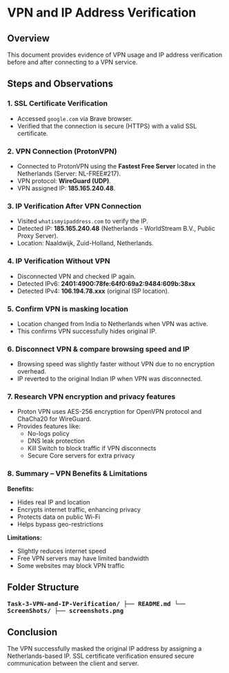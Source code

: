 
# VPN and IP Address Verification

## Overview
This document provides evidence of VPN usage and IP address verification before and after connecting to a VPN service.

## Steps and Observations

### 1. SSL Certificate Verification
- Accessed `google.com` via Brave browser.
- Verified that the connection is secure (HTTPS) with a valid SSL certificate.

### 2. VPN Connection (ProtonVPN)
- Connected to ProtonVPN using the **Fastest Free Server** located in the Netherlands (Server: NL-FREE#217).
- VPN protocol: **WireGuard (UDP)**.
- VPN assigned IP: **185.165.240.48**.

### 3. IP Verification After VPN Connection
- Visited `whatismyipaddress.com` to verify the IP.
- Detected IP: **185.165.240.48** (Netherlands - WorldStream B.V., Public Proxy Server).
- Location: Naaldwijk, Zuid-Holland, Netherlands.

### 4. IP Verification Without VPN
- Disconnected VPN and checked IP again.
- Detected IPv6: **2401:4900:78fe:64f0:69a2:9484:609b:38xx**
- Detected IPv4: **106.194.78.xxx** (original ISP location).

### 5. Confirm VPN is masking location
- Location changed from India to Netherlands when VPN was active.
- This confirms VPN successfully hides original IP.

### 6. Disconnect VPN & compare browsing speed and IP
- Browsing speed was slightly faster without VPN due to no encryption overhead.
- IP reverted to the original Indian IP when VPN was disconnected.

### 7. Research VPN encryption and privacy features
- Proton VPN uses AES-256 encryption for OpenVPN protocol and ChaCha20 for WireGuard.
- Provides features like:
  * No-logs policy
  * DNS leak protection
  * Kill Switch to block traffic if VPN disconnects
  * Secure Core servers for extra privacy

### 8. Summary – VPN Benefits & Limitations

**Benefits:**
- Hides real IP and location
- Encrypts internet traffic, enhancing privacy
- Protects data on public Wi-Fi
- Helps bypass geo-restrictions

**Limitations:**
- Slightly reduces internet speed
- Free VPN servers may have limited bandwidth
- Some websites may block VPN traffic


Folder Structure
---------------
**<pre>Task-3-VPN-and-IP-Verification/
├── README.md
└── ScreenShots/
    ├── screenshots.png</pre>**

## Conclusion
The VPN successfully masked the original IP address by assigning a Netherlands-based IP. SSL certificate verification ensured secure communication between the client and server.
